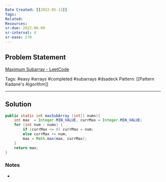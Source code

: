 ```yaml
---
Date Created: [[2022-05-13]]
Tags: 
Related: 
Resources: 
sr-due: 2022-06-09
sr-interval: 4
sr-ease: 270
---
```


## Problem Statement
[Maximum Subarray - LeetCode](https://leetcode.com/problems/maximum-subarray/submissions/)

Tags:  #easy #arrays #completed #subarrays #dsadeck 
Pattern: [[Pattern Kadane's Algorithm]]

---

## Solution
``` java
public static int maxSubArray (int[] nums){
	int max  = Integer.MIN_VALUE, currMax = Integer.MIN_VALUE;
	for (int num : nums) {
		if (currMax <= 0) currMax = num;
		else currMax += num;
		max = Math.max(max, currMax);
	}
	return max;
}
```

### Notes
- 

